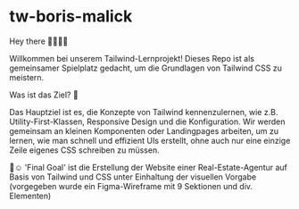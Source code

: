 # tw-boris-malick
Hey there 👋🏽✌🏽

Willkommen bei unserem Tailwind-Lernprojekt! Dieses Repo ist als gemeinsamer Spielplatz gedacht, um die Grundlagen von Tailwind CSS zu meistern.

Was ist das Ziel? 🎯

Das Hauptziel ist es, die Konzepte von Tailwind kennenzulernen, wie z.B. Utility-First-Klassen, Responsive Design und die Konfiguration. Wir werden gemeinsam an kleinen Komponenten oder Landingpages arbeiten, um zu lernen, wie man schnell und effizient UIs erstellt, ohne auch nur eine einzige Zeile eigenes CSS schreiben zu müssen.

🏁☺️ 'Final Goal' ist die Erstellung der Website einer Real-Estate-Agentur auf Basis von Tailwind und CSS unter Einhaltung der visuellen Vorgabe (vorgegeben wurde ein Figma-Wireframe mit 9 Sektionen und div. Elementen)

